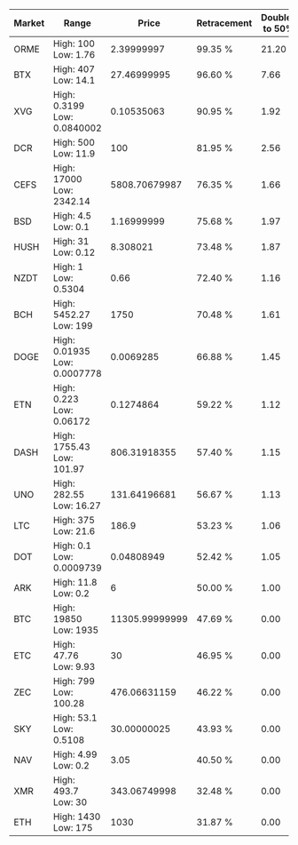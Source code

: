 | Market | Range | Price| Retracement | Doubles to 50% |
| --- | --- | --- | --- | --- |
| ORME | High: 100<br />Low: 1.76 | 2.39999997 | 99.35 % | 21.20 |
| BTX | High: 407<br />Low: 14.1 | 27.46999995 | 96.60 % | 7.66 |
| XVG | High: 0.3199<br />Low: 0.0840002 | 0.10535063 | 90.95 % | 1.92 |
| DCR | High: 500<br />Low: 11.9 | 100 | 81.95 % | 2.56 |
| CEFS | High: 17000<br />Low: 2342.14 | 5808.70679987 | 76.35 % | 1.66 |
| BSD | High: 4.5<br />Low: 0.1 | 1.16999999 | 75.68 % | 1.97 |
| HUSH | High: 31<br />Low: 0.12 | 8.308021 | 73.48 % | 1.87 |
| NZDT | High: 1<br />Low: 0.5304 | 0.66 | 72.40 % | 1.16 |
| BCH | High: 5452.27<br />Low: 199 | 1750 | 70.48 % | 1.61 |
| DOGE | High: 0.01935<br />Low: 0.0007778 | 0.0069285 | 66.88 % | 1.45 |
| ETN | High: 0.223<br />Low: 0.06172 | 0.1274864 | 59.22 % | 1.12 |
| DASH | High: 1755.43<br />Low: 101.97 | 806.31918355 | 57.40 % | 1.15 |
| UNO | High: 282.55<br />Low: 16.27 | 131.64196681 | 56.67 % | 1.13 |
| LTC | High: 375<br />Low: 21.6 | 186.9 | 53.23 % | 1.06 |
| DOT | High: 0.1<br />Low: 0.0009739 | 0.04808949 | 52.42 % | 1.05 |
| ARK | High: 11.8<br />Low: 0.2 | 6 | 50.00 % | 1.00 |
| BTC | High: 19850<br />Low: 1935 | 11305.99999999 | 47.69 % | 0.00 |
| ETC | High: 47.76<br />Low: 9.93 | 30 | 46.95 % | 0.00 |
| ZEC | High: 799<br />Low: 100.28 | 476.06631159 | 46.22 % | 0.00 |
| SKY | High: 53.1<br />Low: 0.5108 | 30.00000025 | 43.93 % | 0.00 |
| NAV | High: 4.99<br />Low: 0.2 | 3.05 | 40.50 % | 0.00 |
| XMR | High: 493.7<br />Low: 30 | 343.06749998 | 32.48 % | 0.00 |
| ETH | High: 1430<br />Low: 175 | 1030 | 31.87 % | 0.00 |
